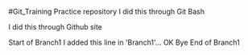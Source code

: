 #Git_Training
Practice repository
I did this through Git Bash


I did this through Github site

Start of Branch1
I added this line in 'Branch1'... OK Bye
End of Branch1
